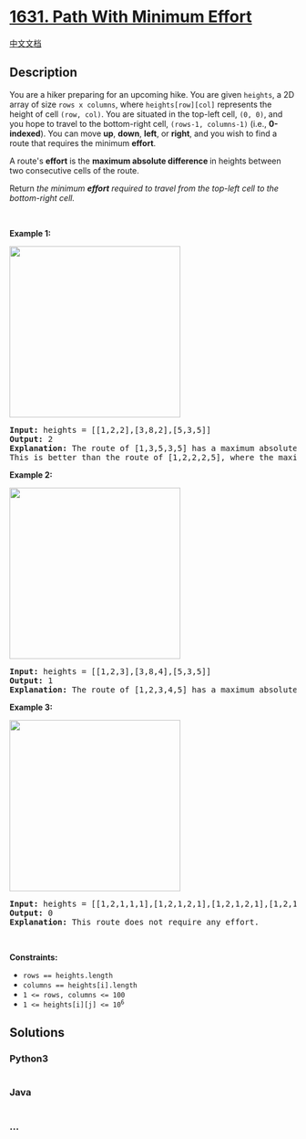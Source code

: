 # [1631. Path With Minimum Effort](https://leetcode.com/problems/path-with-minimum-effort)

[中文文档](/solution/1600-1699/1631.Path%20With%20Minimum%20Effort/README.md)

## Description

<p>You are a hiker preparing for an upcoming hike. You are given <code>heights</code>, a 2D array of size <code>rows x columns</code>, where <code>heights[row][col]</code> represents the height of cell <code>(row, col)</code>. You are situated in the top-left cell, <code>(0, 0)</code>, and you hope to travel to the bottom-right cell, <code>(rows-1, columns-1)</code> (i.e.,&nbsp;<strong>0-indexed</strong>). You can move <strong>up</strong>, <strong>down</strong>, <strong>left</strong>, or <strong>right</strong>, and you wish to find a route that requires the minimum <strong>effort</strong>.</p>

<p>A route&#39;s <strong>effort</strong> is the <strong>maximum absolute difference</strong><strong> </strong>in heights between two consecutive cells of the route.</p>

<p>Return <em>the minimum <strong>effort</strong> required to travel from the top-left cell to the bottom-right cell.</em></p>

<p>&nbsp;</p>
<p><strong>Example 1:</strong></p>

<p><img alt="" src="https://assets.leetcode.com/uploads/2020/10/04/ex1.png" style="width: 300px; height: 300px;" /></p>

<pre>
<strong>Input:</strong> heights = [[1,2,2],[3,8,2],[5,3,5]]
<strong>Output:</strong> 2
<strong>Explanation:</strong> The route of [1,3,5,3,5] has a maximum absolute difference of 2 in consecutive cells.
This is better than the route of [1,2,2,2,5], where the maximum absolute difference is 3.
</pre>

<p><strong>Example 2:</strong></p>

<p><img alt="" src="https://assets.leetcode.com/uploads/2020/10/04/ex2.png" style="width: 300px; height: 300px;" /></p>

<pre>
<strong>Input:</strong> heights = [[1,2,3],[3,8,4],[5,3,5]]
<strong>Output:</strong> 1
<strong>Explanation:</strong> The route of [1,2,3,4,5] has a maximum absolute difference of 1 in consecutive cells, which is better than route [1,3,5,3,5].
</pre>

<p><strong>Example 3:</strong></p>
<img alt="" src="https://assets.leetcode.com/uploads/2020/10/04/ex3.png" style="width: 300px; height: 300px;" />
<pre>
<strong>Input:</strong> heights = [[1,2,1,1,1],[1,2,1,2,1],[1,2,1,2,1],[1,2,1,2,1],[1,1,1,2,1]]
<strong>Output:</strong> 0
<strong>Explanation:</strong> This route does not require any effort.
</pre>

<p>&nbsp;</p>
<p><strong>Constraints:</strong></p>

<ul>
	<li><code>rows == heights.length</code></li>
	<li><code>columns == heights[i].length</code></li>
	<li><code>1 &lt;= rows, columns &lt;= 100</code></li>
	<li><code>1 &lt;= heights[i][j] &lt;= 10<sup>6</sup></code></li>
</ul>


## Solutions

<!-- tabs:start -->

### **Python3**

```python

```

### **Java**

```java

```

### **...**

```

```

<!-- tabs:end -->
